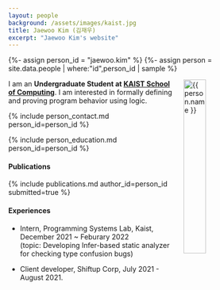 ```yaml
---
layout: people
background: /assets/images/kaist.jpg
title: Jaewoo Kim (김재우)
excerpt: "Jaewoo Kim's website"
---
```


{%- assign person_id = "jaewoo.kim" %}
{%- assign person = site.data.people | where:"id",person_id | sample %}

<img align="right" style="width: 30%; padding-left: 3%;" src="{{ site.baseurl }}/assets/images/people/jaewoo.kim.jpg" alt="{{ person.name }}">

I am an **Undergraduate Student at [KAIST School of Computing](https://cs.kaist.ac.kr/)**.
I am interested in formally defining and proving program behavior using logic.


{% include person_contact.md person_id=person_id %}

{% include person_education.md person_id=person_id %}

#### Publications

{% include publications.md author_id=person_id submitted=true %}

#### Experiences

- Intern, Programming Systems Lab, Kaist, December 2021 ~ Feburary 2022 \
  (topic: Developing Infer-based static analyzer for checking type confusion bugs)

- Client developer, Shiftup Corp, July 2021 - August 2021.
